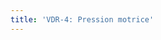 ```yaml
---
title: 'VDR-4: Pression motrice'
---
```


<script>

	var lung = new sv.SimpleLung();
	var vent = new sv.VDR();
	var data = vent.ventilate(lung).timeData.filter(function(d){return d.time > 1 && d.time < 9});

	fx = function(d){return d.time};
	fy = function(d){return d.Pao};

	var meani = d3.mean(data.filter(d=>d.time>3 && d.time<4), fy);
	var meane = d3.mean(data.filter(d=>d.time>5 && d.time<6), fy);
	var vectx = 5.54;

	var graph = gs.quickGraph( null, data, fx, fy, {class: 'thinPath'})
	.setidx("Temps")
	.setidy("Pression")
	.pointy(meani)
	.pointy(meane)
	.vecteur(vectx, meane, vectx, meani)
	.etiquette(5, meane + (meani - meane)/2, 'Pmotrice')
	;


</script>
